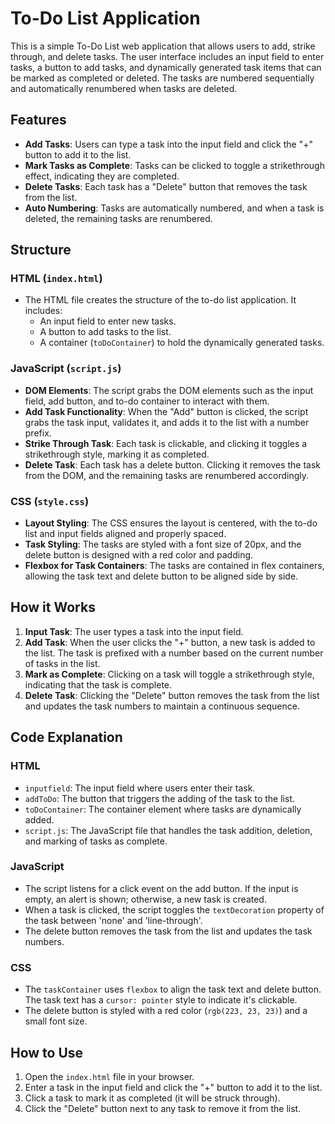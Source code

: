 # To-Do List Application

This is a simple To-Do List web application that allows users to add, strike through, and delete tasks. The user interface includes an input field to enter tasks, a button to add tasks, and dynamically generated task items that can be marked as completed or deleted. The tasks are numbered sequentially and automatically renumbered when tasks are deleted.

## Features
- **Add Tasks**: Users can type a task into the input field and click the "+" button to add it to the list.
- **Mark Tasks as Complete**: Tasks can be clicked to toggle a strikethrough effect, indicating they are completed.
- **Delete Tasks**: Each task has a "Delete" button that removes the task from the list.
- **Auto Numbering**: Tasks are automatically numbered, and when a task is deleted, the remaining tasks are renumbered.

## Structure

### HTML (`index.html`)
- The HTML file creates the structure of the to-do list application. It includes:
  - An input field to enter new tasks.
  - A button to add tasks to the list.
  - A container (`toDoContainer`) to hold the dynamically generated tasks.

### JavaScript (`script.js`)
- **DOM Elements**: The script grabs the DOM elements such as the input field, add button, and to-do container to interact with them.
- **Add Task Functionality**: When the "Add" button is clicked, the script grabs the task input, validates it, and adds it to the list with a number prefix.
- **Strike Through Task**: Each task is clickable, and clicking it toggles a strikethrough style, marking it as completed.
- **Delete Task**: Each task has a delete button. Clicking it removes the task from the DOM, and the remaining tasks are renumbered accordingly.

### CSS (`style.css`)
- **Layout Styling**: The CSS ensures the layout is centered, with the to-do list and input fields aligned and properly spaced.
- **Task Styling**: The tasks are styled with a font size of 20px, and the delete button is designed with a red color and padding.
- **Flexbox for Task Containers**: The tasks are contained in flex containers, allowing the task text and delete button to be aligned side by side.

## How it Works
1. **Input Task**: The user types a task into the input field.
2. **Add Task**: When the user clicks the "+" button, a new task is added to the list. The task is prefixed with a number based on the current number of tasks in the list.
3. **Mark as Complete**: Clicking on a task will toggle a strikethrough style, indicating that the task is complete.
4. **Delete Task**: Clicking the "Delete" button removes the task from the list and updates the task numbers to maintain a continuous sequence.

## Code Explanation

### HTML
- `inputfield`: The input field where users enter their task.
- `addToDo`: The button that triggers the adding of the task to the list.
- `toDoContainer`: The container element where tasks are dynamically added.
- `script.js`: The JavaScript file that handles the task addition, deletion, and marking of tasks as complete.
  
### JavaScript
- The script listens for a click event on the add button. If the input is empty, an alert is shown; otherwise, a new task is created.
- When a task is clicked, the script toggles the `textDecoration` property of the task between 'none' and 'line-through'.
- The delete button removes the task from the list and updates the task numbers.
  
### CSS
- The `taskContainer` uses `flexbox` to align the task text and delete button. The task text has a `cursor: pointer` style to indicate it's clickable.
- The delete button is styled with a red color (`rgb(223, 23, 23)`) and a small font size.

## How to Use
1. Open the `index.html` file in your browser.
2. Enter a task in the input field and click the "+" button to add it to the list.
3. Click a task to mark it as completed (it will be struck through).
4. Click the "Delete" button next to any task to remove it from the list.

